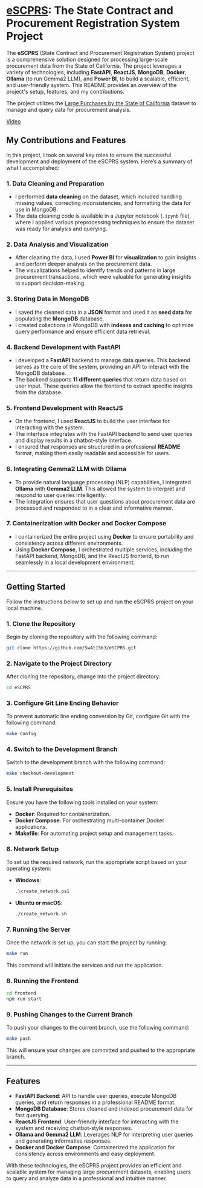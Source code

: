 # [eSCPRS](https://drive.google.com/file/d/1-rdujgzhyd3REjeLH5ACr6AjoQR-oFDC/view?usp=sharing): The State Contract and Procurement Registration System Project

The **eSCPRS** (State Contract and Procurement Registration System) project is a comprehensive solution designed for processing large-scale procurement data from the State of California. The project leverages a variety of technologies, including **FastAPI**, **ReactJS**, **MongoDB**, **Docker**, **Ollama** (to run Gemma2 LLM), and **Power BI**, to build a scalable, efficient, and user-friendly system. This README provides an overview of the project's setup, features, and my contributions.

The project utilizes the [Large Purchases by the State of California](https://www.kaggle.com/datasets/sohier/large-purchases-by-the-state-of-ca) dataset to manage and query data for procurement analysis.

[Video](https://drive.google.com/file/d/1hE8S85OfTfyiiTV44jf9i1xXCl0g1QHE/view?usp=sharing)

## My Contributions and Features

In this project, I took on several key roles to ensure the successful development and deployment of the eSCPRS system. Here’s a summary of what I accomplished:

### 1. **Data Cleaning and Preparation**
   - I performed **data cleaning** on the dataset, which included handling missing values, correcting inconsistencies, and formatting the data for use in MongoDB.
   - The data cleaning code is available in a Jupyter notebook (`.ipynb` file), where I applied various preprocessing techniques to ensure the dataset was ready for analysis and querying.

### 2. **Data Analysis and Visualization**
   - After cleaning the data, I used **Power BI** for **visualization** to gain insights and perform deeper analysis on the procurement data.
   - The visualizations helped to identify trends and patterns in large procurement transactions, which were valuable for generating insights to support decision-making.

### 3. **Storing Data in MongoDB**
   - I saved the cleaned data in a **JSON** format and used it as **seed data** for populating the **MongoDB** database.
   - I created collections in MongoDB with **indexes and caching** to optimize query performance and ensure efficient data retrieval.

### 4. **Backend Development with FastAPI**
   - I developed a **FastAPI** backend to manage data queries. This backend serves as the core of the system, providing an API to interact with the MongoDB database.
   - The backend supports **11 different queries** that return data based on user input. These queries allow the frontend to extract specific insights from the database.

### 5. **Frontend Development with ReactJS**
   - On the frontend, I used **ReactJS** to build the user interface for interacting with the system.
   - The interface integrates with the FastAPI backend to send user queries and display results in a chatbot-style interface.
   - I ensured that responses are structured in a professional **README** format, making them easily readable and accessible for users.

### 6. **Integrating Gemma2 LLM with Ollama**
   - To provide natural language processing (NLP) capabilities, I integrated **Ollama** with **Gemma2 LLM**. This allowed the system to interpret and respond to user queries intelligently.
   - The integration ensures that user questions about procurement data are processed and responded to in a clear and informative manner.

### 7. **Containerization with Docker and Docker Compose**
   - I containerized the entire project using **Docker** to ensure portability and consistency across different environments.
   - Using **Docker Compose**, I orchestrated multiple services, including the FastAPI backend, MongoDB, and the ReactJS frontend, to run seamlessly in a local development environment.

---

## Getting Started

Follow the instructions below to set up and run the eSCPRS project on your local machine.

### 1. Clone the Repository

Begin by cloning the repository with the following command:

```bash
git clone https://github.com/SwAt1563/eSCPRS.git
```

### 2. Navigate to the Project Directory

After cloning the repository, change into the project directory:

```bash
cd eSCPRS
```

### 3. Configure Git Line Ending Behavior

To prevent automatic line ending conversion by Git, configure Git with the following command:

```bash
make config
```

### 4. Switch to the Development Branch

Switch to the development branch with the following command:

```bash
make checkout-development
```

### 5. Install Prerequisites

Ensure you have the following tools installed on your system:

- **Docker**: Required for containerization.
- **Docker Compose**: For orchestrating multi-container Docker applications.
- **Makefile**: For automating project setup and management tasks.

### 6. Network Setup

To set up the required network, run the appropriate script based on your operating system:

- **Windows**:
  ```bash
  .\create_network.ps1
  ```

- **Ubuntu or macOS**:
  ```bash
  ./create_network.sh
  ```

### 7. Running the Server

Once the network is set up, you can start the project by running:

```bash
make run
```

This command will initiate the services and run the application.

### 8. Running the Frontend

```bash
cd frontend
npm run start
```

### 9. Pushing Changes to the Current Branch

To push your changes to the current branch, use the following command:

```bash
make push
```

This will ensure your changes are committed and pushed to the appropriate branch.

---

## Features

- **FastAPI Backend**: API to handle user queries, execute MongoDB queries, and return responses in a professional README format.
- **MongoDB Database**: Stores cleaned and indexed procurement data for fast querying.
- **ReactJS Frontend**: User-friendly interface for interacting with the system and receiving chatbot-style responses.
- **Ollama and Gemma2 LLM**: Leverages NLP for interpreting user queries and generating informative responses.
- **Docker and Docker Compose**: Containerized the application for consistency across environments and easy deployment.

With these technologies, the eSCPRS project provides an efficient and scalable system for managing large procurement datasets, enabling users to query and analyze data in a professional and intuitive manner.
